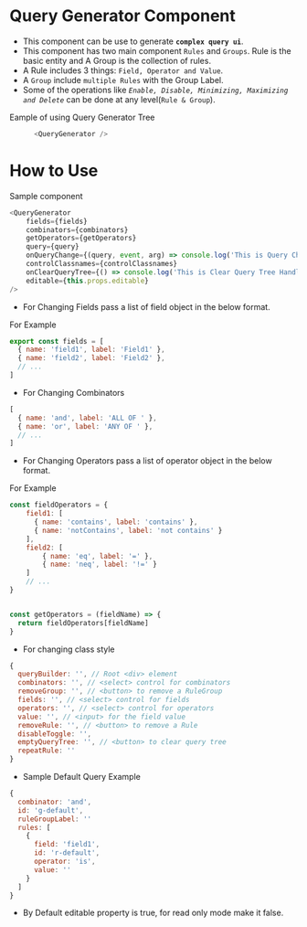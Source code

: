 # Query Generator Component

- This component can be use to generate **`complex query ui`**.
- This component has two main component `Rules` and `Groups`. Rule is the basic entity and A Group is the collection of rules.
- A Rule includes 3 things: `Field, Operator and Value`.
- A `Group` include `multiple Rules` with the Group Label.
- Some of the operations like _`Enable, Disable, Minimizing, Maximizing and Delete`_ can be done at any level(`Rule & Group`).

Eample of using Query Generator Tree

```.js
      <QueryGenerator />
```

# How to Use

Sample component

```.js
<QueryGenerator
    fields={fields}
    combinators={combinators}
    getOperators={getOperators}
    query={query}
    onQueryChange={(query, event, arg) => console.log('This is Query Change Handler', query, event, arg)}
    controlClassnames={controlClassnames}
    onClearQueryTree={() => console.log('This is Clear Query Tree Handler')}
    editable={this.props.editable}
/>
```

- For Changing Fields pass a list of field object in the below format.

For Example

```.js
export const fields = [
  { name: 'field1', label: 'Field1' },
  { name: 'field2', label: 'Field2' },
  // ...
]
```

- For Changing Combinators

```.js
[
  { name: 'and', label: 'ALL OF ' },
  { name: 'or', label: 'ANY OF ' },
  // ...
]
```

- For Changing Operators pass a list of operator object in the below format.

For Example

```.js
const fieldOperators = {
    field1: [
      { name: 'contains', label: 'contains' },
      { name: 'notContains', label: 'not contains' }
    ],
    field2: [
        { name: 'eq', label: '=' },
        { name: 'neq', label: '!=' }
    ]
    // ...
}


const getOperators = (fieldName) => {
  return fieldOperators[fieldName]
}
```

- For changing class style

```.js
{
  queryBuilder: '', // Root <div> element
  combinators: '', // <select> control for combinators
  removeGroup: '', // <button> to remove a RuleGroup
  fields: '', // <select> control for fields
  operators: '', // <select> control for operators
  value: '', // <input> for the field value
  removeRule: '', // <button> to remove a Rule
  disableToggle: '',
  emptyQueryTree: '', // <button> to clear query tree
  repeatRule: ''
}
```

- Sample Default Query Example

```.js
{
  combinator: 'and',
  id: 'g-default',
  ruleGroupLabel: ''
  rules: [
    {
      field: 'field1',
      id: 'r-default',
      operator: 'is',
      value: ''
    }
  ]
}
```

- By Default editable property is true, for read only mode make it false.
